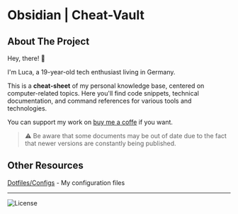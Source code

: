 # Obsidian | Cheat-Vault

## About The Project

Hey, there! 👋

I'm Luca, a 19-year-old tech enthusiast living in Germany. 

This is a **cheat-sheet** of my personal knowledge base, centered on computer-related topics. Here you'll find code snippets, technical documentation, and command references for various tools and technologies.

You can support my work on [buy me a coffe](https://buymeacoffee.com/lucagaerisch) if you want.

> ⚠ Be aware that some documents may be out of date due to the fact that newer versions are constantly being published.

## Other Resources

[Dotfiles/Configs](https://gist.github.com/lucagaerisch) - My configuration files

---

![License](https://img.shields.io/github/license/lucagaerisch/cheat-vault?style=for-the-badge) 
